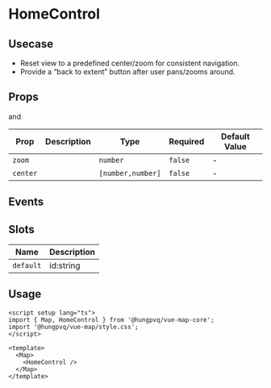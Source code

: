 # HomeControl

## Usecase

- Reset view to a predefined center/zoom for consistent navigation.
- Provide a “back to extent” button after user pans/zooms around.

## Props

<!--@include: ./props.md-->

and

| Prop     | Description | Type              | Required | Default Value |
| -------- | ----------- | ----------------- | -------- | ------------- |
| `zoom`   |             | `number`          | `false`  | -             |
| `center` |             | `[number,number]` | `false`  | -             |

## Events

## Slots

| Name      | Description |
| --------- | ----------- |
| `default` | id:string   |

## Usage

```vue
<script setup lang="ts">
import { Map, HomeControl } from '@hungpvq/vue-map-core';
import '@hungpvq/vue-map/style.css';
</script>

<template>
  <Map>
    <HomeControl />
  </Map>
</template>
```
